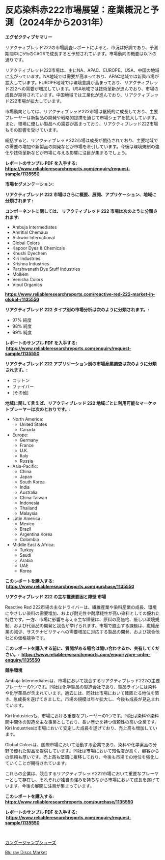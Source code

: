 <p><h1>反応染料赤222市場展望：産業概況と予測（2024年から2031年）</h1></p><p><strong>エグゼクティブサマリー</strong></p>
<p><p>リアクティブレッド222の市場調査レポートによると、市況は好調であり、予測期間中に5％のCAGRで成長すると予想されています。市場動向の概要は以下の通りです。</p><p>リアクティブレッド222市場は、主にNA、APAC、EUROPE、USA、中国の地域に広がっています。NA地域では需要が高まっており、APAC地域では新興市場が拡大しています。EUROPE地域では環境意識が高まっており、リアクティブレッド222への需要が増加しています。USA地域では技術革新が進んでおり、市場の成長が期待されています。中国地域では工業化が進んでおり、リアクティブレッド222市場が拡大しています。</p><p>市場動向としては、リアクティブレッド222市場は継続的に成長しており、主要プレーヤーは新製品の開発や戦略的提携を通じて市場シェアを拡大しています。また、環境に優しい製品への需要が高まっており、リアクティブレッド222市場もその影響を受けています。</p><p>総括すると、リアクティブレッド222市場は成長が期待されており、主要地域での需要の増加や新製品の開発などが市場を牽引しています。今後は環境規制の強化や技術革新などが市場に与える影響に注目が集まるでしょう。</p></p>
<p><strong>レポートのサンプル PDF を入手する: <a href="https://www.reliableresearchreports.com/enquiry/request-sample/1135550">https://www.reliableresearchreports.com/enquiry/request-sample/1135550</a></strong></p>
<p><strong>市場セグメンテーション:</strong></p>
<p><strong> リアクティブレッド 222 市場はさらに概要、展開、アプリケーション、地域に分類されます :</strong></p>
<p><strong>コンポーネントに関しては、 リアクティブレッド 222 市場は次のように分類されます: &nbsp;</strong></p>
<p><ul><li>Ambuja Intermediates</li><li>Amritlal Chemaux</li><li>Ashwini International</li><li>Global Colors</li><li>Kapoor Dyes & Chemicals</li><li>Khushi Dyechem</li><li>Kiri Industries</li><li>Krishna Industries</li><li>Parshwanath Dye Stuff Industries</li><li>Molkem</li><li>Venisha Colors</li><li>Vipul Organics</li></ul></p>
<p><strong><a href="https://www.reliableresearchreports.com/reactive-red-222-market-in-global-r1135550">https://www.reliableresearchreports.com/reactive-red-222-market-in-global-r1135550</a></strong></p>
<p><strong> リアクティブレッド 222 タイプ別の市場分析は次のように分類されます。:</strong></p>
<p><ul><li>97% 純度</li><li>98% 純度</li><li>99% 純度</li></ul></p>
<p><strong>レポートのサンプル PDF を入手する: &nbsp;<a href="https://www.reliableresearchreports.com/enquiry/request-sample/1135550">https://www.reliableresearchreports.com/enquiry/request-sample/1135550</a></strong></p>
<p><strong> リアクティブレッド 222 アプリケーション別の市場産業調査は次のように分類されます。:</strong></p>
<p><ul><li>コットン</li><li>ファイバー</li><li>[その他]</li></ul></p>
<p><strong>地域に関して言えば、リアクティブレッド 222 地域ごとに利用可能なマーケットプレーヤーは次のとおりです。:</strong></p>
<p><ul>
    <li>
        North America:
        <ul>
            <li>United States</li>
            <li>Canada</li>
        </ul>
    </li>
    <li>
        Europe:
        <ul>
            <li>Germany</li>
            <li>France</li>
            <li>U.K.</li>
            <li>Italy</li>
            <li>Russia</li>
        </ul>
    </li>
    <li>
        Asia-Pacific:
        <ul>
            <li>China</li>
            <li>Japan</li>
            <li>South Korea</li>
            <li>India</li>
            <li>Australia</li>
            <li>China Taiwan</li>
            <li>Indonesia</li>
            <li>Thailand</li>
            <li>Malaysia</li>
        </ul>
    </li>
    <li>
        Latin America:
        <ul>
            <li>Mexico</li>
            <li>Brazil</li>
            <li>Argentina Korea</li>
            <li>Colombia</li>
        </ul>
    </li>
    <li>
        Middle East & Africa:
        <ul>
            <li>Turkey</li>
            <li>Saudi</li>
            <li>Arabia</li>
            <li>UAE</li>
            <li>Korea</li>
        </ul>
    </li>
    </ul></p>
<p><strong>このレポートを購入する: &nbsp;<a href="https://www.reliableresearchreports.com/purchase/1135550">https://www.reliableresearchreports.com/purchase/1135550</a></strong></p>
<p><strong>リアクティブレッド 222 の主な推進要因と障壁 市場</strong></p>
<p><p>Reactive Red 222市場の主なドライバーは、繊維産業や染料産業の成長、環境にやさしい染料の需要増加、および耐光性や耐摩耗性が高い染料としての優れた特性です。一方、市場に影響を与える主な障壁は、原料の高価格、厳しい環境規制、および代替品の開発と競合が挙げられます。市場で直面する課題は、繊維産業の減少、サステナビリティへの需要増加に対応する製品の開発、および競合他社との価格競争です。</p></p>
<p><strong>このレポートを購入する前に、質問がある場合は問い合わせるか、共有してください。:&nbsp; <a href="https://www.reliableresearchreports.com/enquiry/pre-order-enquiry/1135550">https://www.reliableresearchreports.com/enquiry/pre-order-enquiry/1135550</a></strong></p>
<p><strong>競争環境</strong></p>
<p><p>Ambuja Intermediatesは、市場において競合するリアクティブレッド222の主要プレーヤーの1つです。同社は化学製品の製造会社であり、製品ラインには染料や化学薬品が含まれています。過去には、同社は市場において確固たる地位を築き、急成長を遂げてきました。市場の規模は年々拡大し、今後も成長が見込まれています。</p><p>Kiri Industriesも、市場における重要なプレーヤーの1つです。同社は染料や染料間中間体の製造を主な事業としており、長い歴史を持つ信頼性の高い企業です。Kiri Industriesは市場において安定した成長を遂げており、売上高も増加しています。</p><p>Global Colorsは、国際市場において活動する企業であり、染料や化学薬品の分野で優れた製品を提供しています。同社は市場において知名度が高く、顧客からの信頼も厚いです。売上高も堅調に推移しており、今後も市場での地位を強化していくことが期待されています。</p><p>これらの企業は、競合するリアクティブレッド222市場において重要なプレーヤーとして存在し、それぞれが独自の強みを持ちながら市場において成長を遂げています。今後の展開に注目が集まっています。</p></p>
<p><strong>このレポートを購入する: &nbsp; <a href="https://www.reliableresearchreports.com/purchase/1135550">https://www.reliableresearchreports.com/purchase/1135550</a></strong></p>
<p><strong>レポートのサンプル PDF を入手する: &nbsp;<a href="https://www.reliableresearchreports.com/enquiry/request-sample/1135550">https://www.reliableresearchreports.com/enquiry/request-sample/1135550</a></strong><strong></strong></p>
<p>&nbsp;</p>
<p><p><a href="https://github.com/ReyesKohler20231/Market-Research-Report-List-1/blob/main/508687326543.md">カングージャンプシューズ</a></p><p><a href="https://invited-way-688.notion.site/Blu-ray-Discs-Market-Analysis-Its-CAGR-Market-Segmentation-and-Global-Industry-Overview-0690b62684dc421cbe4c43349974efbc">Blu ray Discs Market</a></p></p>